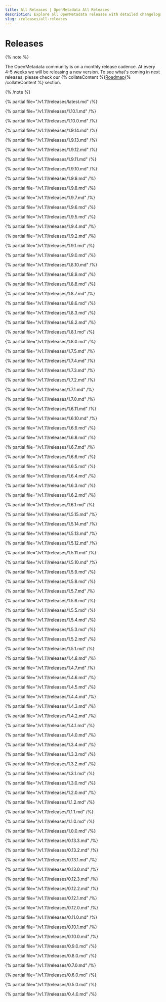```yaml
---
title: All Releases | OpenMetadata All Releases
description: Explore all OpenMetadata releases with detailed changelogs, new features, bug fixes, and upgrade guides. Stay updated with the latest versions and improvements.
slug: /releases/all-releases
---
```


# Releases

{% note %}

The OpenMetadata community is on a monthly release cadence. At every 4-5 weeks we will be releasing a new
version. To see what's coming in next releases, please check our {% collateContent %}[Roadmap](https://www.getcollate.io/roadmap){% /collateContent %} section.

{% /note %}

{% partial file="/v1.11/releases/latest.md" /%}

{% partial file="/v1.11/releases/1.10.1.md" /%}

{% partial file="/v1.11/releases/1.10.0.md" /%}

{% partial file="/v1.11/releases/1.9.14.md" /%}

{% partial file="/v1.11/releases/1.9.13.md" /%}

{% partial file="/v1.11/releases/1.9.12.md" /%}

{% partial file="/v1.11/releases/1.9.11.md" /%}

{% partial file="/v1.11/releases/1.9.10.md" /%}

{% partial file="/v1.11/releases/1.9.9.md" /%}

{% partial file="/v1.11/releases/1.9.8.md" /%}

{% partial file="/v1.11/releases/1.9.7.md" /%}

{% partial file="/v1.11/releases/1.9.6.md" /%}

{% partial file="/v1.11/releases/1.9.5.md" /%}

{% partial file="/v1.11/releases/1.9.4.md" /%}

{% partial file="/v1.11/releases/1.9.2.md" /%}

{% partial file="/v1.11/releases/1.9.1.md" /%}

{% partial file="/v1.11/releases/1.9.0.md" /%}

{% partial file="/v1.11/releases/1.8.10.md" /%}

{% partial file="/v1.11/releases/1.8.9.md" /%}

{% partial file="/v1.11/releases/1.8.8.md" /%}

{% partial file="/v1.11/releases/1.8.7.md" /%}

{% partial file="/v1.11/releases/1.8.6.md" /%}

{% partial file="/v1.11/releases/1.8.3.md" /%}

{% partial file="/v1.11/releases/1.8.2.md" /%}

{% partial file="/v1.11/releases/1.8.1.md" /%}

{% partial file="/v1.11/releases/1.8.0.md" /%}

{% partial file="/v1.11/releases/1.7.5.md" /%}

{% partial file="/v1.11/releases/1.7.4.md" /%}

{% partial file="/v1.11/releases/1.7.3.md" /%}

{% partial file="/v1.11/releases/1.7.2.md" /%}

{% partial file="/v1.11/releases/1.7.1.md" /%}

{% partial file="/v1.11/releases/1.7.0.md" /%}

{% partial file="/v1.11/releases/1.6.11.md" /%}

{% partial file="/v1.11/releases/1.6.10.md" /%}

{% partial file="/v1.11/releases/1.6.9.md" /%}

{% partial file="/v1.11/releases/1.6.8.md" /%}

{% partial file="/v1.11/releases/1.6.7.md" /%}

{% partial file="/v1.11/releases/1.6.6.md" /%}

{% partial file="/v1.11/releases/1.6.5.md" /%}

{% partial file="/v1.11/releases/1.6.4.md" /%}

{% partial file="/v1.11/releases/1.6.3.md" /%}

{% partial file="/v1.11/releases/1.6.2.md" /%}

{% partial file="/v1.11/releases/1.6.1.md" /%}

{% partial file="/v1.11/releases/1.5.15.md" /%}

{% partial file="/v1.11/releases/1.5.14.md" /%}

{% partial file="/v1.11/releases/1.5.13.md" /%}

{% partial file="/v1.11/releases/1.5.12.md" /%}

{% partial file="/v1.11/releases/1.5.11.md" /%}

{% partial file="/v1.11/releases/1.5.10.md" /%}

{% partial file="/v1.11/releases/1.5.9.md" /%}

{% partial file="/v1.11/releases/1.5.8.md" /%}

{% partial file="/v1.11/releases/1.5.7.md" /%}

{% partial file="/v1.11/releases/1.5.6.md" /%}

{% partial file="/v1.11/releases/1.5.5.md" /%}

{% partial file="/v1.11/releases/1.5.4.md" /%}

{% partial file="/v1.11/releases/1.5.3.md" /%}

{% partial file="/v1.11/releases/1.5.2.md" /%}

{% partial file="/v1.11/releases/1.5.1.md" /%}

{% partial file="/v1.11/releases/1.4.8.md" /%}

{% partial file="/v1.11/releases/1.4.7.md" /%}

{% partial file="/v1.11/releases/1.4.6.md" /%}

{% partial file="/v1.11/releases/1.4.5.md" /%}

{% partial file="/v1.11/releases/1.4.4.md" /%}

{% partial file="/v1.11/releases/1.4.3.md" /%}

{% partial file="/v1.11/releases/1.4.2.md" /%}

{% partial file="/v1.11/releases/1.4.1.md" /%}

{% partial file="/v1.11/releases/1.4.0.md" /%}

{% partial file="/v1.11/releases/1.3.4.md" /%}

{% partial file="/v1.11/releases/1.3.3.md" /%}

{% partial file="/v1.11/releases/1.3.2.md" /%}

{% partial file="/v1.11/releases/1.3.1.md" /%}

{% partial file="/v1.11/releases/1.3.0.md" /%}

{% partial file="/v1.11/releases/1.2.0.md" /%}

{% partial file="/v1.11/releases/1.1.2.md" /%}

{% partial file="/v1.11/releases/1.1.1.md" /%}

{% partial file="/v1.11/releases/1.1.0.md" /%}

{% partial file="/v1.11/releases/1.0.0.md" /%}

{% partial file="/v1.11/releases/0.13.3.md" /%}

{% partial file="/v1.11/releases/0.13.2.md" /%}

{% partial file="/v1.11/releases/0.13.1.md" /%}

{% partial file="/v1.11/releases/0.13.0.md" /%}

{% partial file="/v1.11/releases/0.12.3.md" /%}

{% partial file="/v1.11/releases/0.12.2.md" /%}

{% partial file="/v1.11/releases/0.12.1.md" /%}

{% partial file="/v1.11/releases/0.12.0.md" /%}

{% partial file="/v1.11/releases/0.11.0.md" /%}

{% partial file="/v1.11/releases/0.10.1.md" /%}

{% partial file="/v1.11/releases/0.10.0.md" /%}

{% partial file="/v1.11/releases/0.9.0.md" /%}

{% partial file="/v1.11/releases/0.8.0.md" /%}

{% partial file="/v1.11/releases/0.7.0.md" /%}

{% partial file="/v1.11/releases/0.6.0.md" /%}

{% partial file="/v1.11/releases/0.5.0.md" /%}

{% partial file="/v1.11/releases/0.4.0.md" /%}
